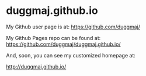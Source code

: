 # duggmaj.github.io

My Github user page is at: 
https://github.com/duggmaj/

My Github Pages repo can be found at:  
https://github.com/duggmaj/duggmaj.github.io/

And, soon, you can see my customized homepage at:

http://duggmaj.github.io/
